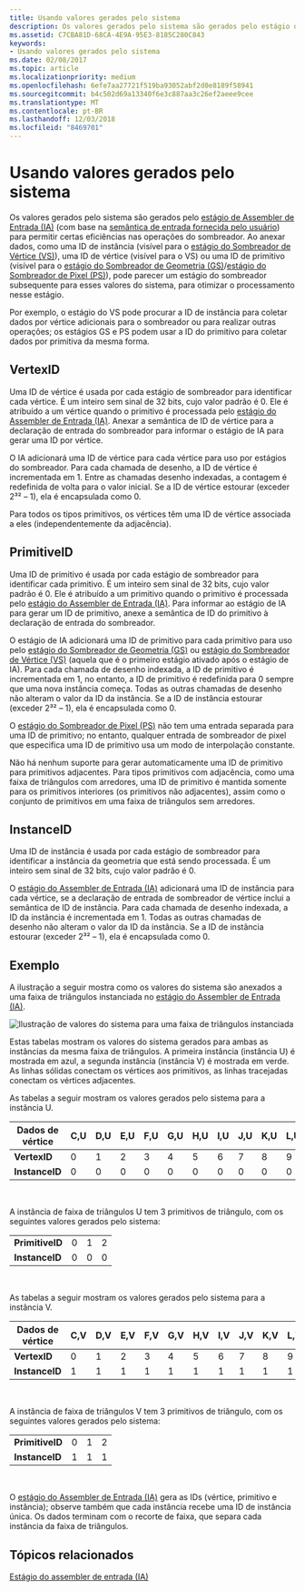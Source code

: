 ```yaml
---
title: Usando valores gerados pelo sistema
description: Os valores gerados pelo sistema são gerados pelo estágio de Assembler de Entrada (IA) (com base na semântica de entrada fornecida pelo usuário) para permitir certas eficiências nas operações do sombreador.
ms.assetid: C7CBA81D-68CA-4E9A-95E3-8185C280C843
keywords:
- Usando valores gerados pelo sistema
ms.date: 02/08/2017
ms.topic: article
ms.localizationpriority: medium
ms.openlocfilehash: 6efe7aa27721f519ba93052abf2d0e8189f58941
ms.sourcegitcommit: b4c502d69a13340f6e3c887aa3c26ef2aeee9cee
ms.translationtype: MT
ms.contentlocale: pt-BR
ms.lasthandoff: 12/03/2018
ms.locfileid: "8469701"
---
```

# <a name="span-iddirect3dconceptsusingsystem-generatedvaluesspanusing-system-generated-values"></a><span id="direct3dconcepts.using_system-generated_values"></span>Usando valores gerados pelo sistema


Os valores gerados pelo sistema são gerados pelo [estágio de Assembler de Entrada (IA)](input-assembler-stage--ia-.md) (com base na [semântica de entrada fornecida pelo usuário](https://msdn.microsoft.com/library/windows/desktop/bb509647)) para permitir certas eficiências nas operações do sombreador. Ao anexar dados, como uma ID de instância (visível para o [estágio do Sombreador de Vértice (VS)](vertex-shader-stage--vs-.md)), uma ID de vértice (visível para o VS) ou uma ID de primitivo (visível para o [estágio do Sombreador de Geometria (GS)](geometry-shader-stage--gs-.md)/[estágio do Sombreador de Pixel (PS)](pixel-shader-stage--ps-.md)), pode parecer um estágio do sombreador subsequente para esses valores do sistema, para otimizar o processamento nesse estágio.

Por exemplo, o estágio do VS pode procurar a ID de instância para coletar dados por vértice adicionais para o sombreador ou para realizar outras operações; os estágios GS e PS podem usar a ID do primitivo para coletar dados por primitiva da mesma forma.

## <a name="span-idvertexidspanspan-idvertexidspanspan-idvertexidspanvertexid"></a><span id="VertexID"></span><span id="vertexid"></span><span id="VERTEXID"></span>VertexID


Uma ID de vértice é usada por cada estágio de sombreador para identificar cada vértice. É um inteiro sem sinal de 32 bits, cujo valor padrão é 0. Ele é atribuído a um vértice quando o primitivo é processada pelo [estágio do Assembler de Entrada (IA)](input-assembler-stage--ia-.md). Anexar a semântica de ID de vértice para a declaração de entrada do sombreador para informar o estágio de IA para gerar uma ID por vértice.

O IA adicionará uma ID de vértice para cada vértice para uso por estágios do sombreador. Para cada chamada de desenho, a ID de vértice é incrementada em 1. Entre as chamadas desenho indexadas, a contagem é redefinida de volta para o valor inicial. Se a ID de vértice estourar (exceder 2³² – 1), ela é encapsulada como 0.

Para todos os tipos primitivos, os vértices têm uma ID de vértice associada a eles (independentemente da adjacência).

## <a name="span-idprimitiveidspanspan-idprimitiveidspanspan-idprimitiveidspanprimitiveid"></a><span id="PrimitiveID"></span><span id="primitiveid"></span><span id="PRIMITIVEID"></span>PrimitiveID


Uma ID de primitivo é usada por cada estágio de sombreador para identificar cada primitivo. É um inteiro sem sinal de 32 bits, cujo valor padrão é 0. Ele é atribuído a um primitivo quando o primitivo é processada pelo [estágio do Assembler de Entrada (IA)](input-assembler-stage--ia-.md). Para informar ao estágio de IA para gerar um ID de primitivo, anexe a semântica de ID do primitivo à declaração de entrada do sombreador.

O estágio de IA adicionará uma ID de primitivo para cada primitivo para uso pelo [estágio do Sombreador de Geometria (GS)](geometry-shader-stage--gs-.md) ou [estágio do Sombreador de Vértice (VS)](vertex-shader-stage--vs-.md) (aquela que é o primeiro estágio ativado após o estágio de IA). Para cada chamada de desenho indexada, a ID de primitivo é incrementada em 1, no entanto, a ID de primitivo é redefinida para 0 sempre que uma nova instância começa. Todas as outras chamadas de desenho não alteram o valor da ID da instância. Se a ID de instância estourar (exceder 2³² – 1), ela é encapsulada como 0.

O [estágio do Sombreador de Pixel (PS)](pixel-shader-stage--ps-.md) não tem uma entrada separada para uma ID de primitivo; no entanto, qualquer entrada de sombreador de pixel que especifica uma ID de primitivo usa um modo de interpolação constante.

Não há nenhum suporte para gerar automaticamente uma ID de primitivo para primitivos adjacentes. Para tipos primitivos com adjacência, como uma faixa de triângulos com arredores, uma ID de primitivo é mantida somente para os primitivos interiores (os primitivos não adjacentes), assim como o conjunto de primitivos em uma faixa de triângulos sem arredores.

## <a name="span-idinstanceidspanspan-idinstanceidspanspan-idinstanceidspaninstanceid"></a><span id="InstanceID"></span><span id="instanceid"></span><span id="INSTANCEID"></span>InstanceID


Uma ID de instância é usada por cada estágio de sombreador para identificar a instância da geometria que está sendo processada. É um inteiro sem sinal de 32 bits, cujo valor padrão é 0.

O [estágio do Assembler de Entrada (IA)](input-assembler-stage--ia-.md) adicionará uma ID de instância para cada vértice, se a declaração de entrada de sombreador de vértice inclui a semântica de ID de instância. Para cada chamada de desenho indexada, a ID da instância é incrementada em 1. Todas as outras chamadas de desenho não alteram o valor da ID da instância. Se a ID de instância estourar (exceder 2³² – 1), ela é encapsulada como 0.

## <a name="span-idexamplespanspan-idexamplespanspan-idexamplespanexample"></a><span id="Example"></span><span id="example"></span><span id="EXAMPLE"></span>Exemplo


A ilustração a seguir mostra como os valores do sistema são anexados a uma faixa de triângulos instanciada no [estágio do Assembler de Entrada (IA)](input-assembler-stage--ia-.md).

![Ilustração de valores do sistema para uma faixa de triângulos instanciada](images/d3d10-ia-example.png)

Estas tabelas mostram os valores do sistema gerados para ambas as instâncias da mesma faixa de triângulos. A primeira instância (instância U) é mostrada em azul, a segunda instância (instância V) é mostrada em verde. As linhas sólidas conectam os vértices aos primitivos, as linhas tracejadas conectam os vértices adjacentes.

As tabelas a seguir mostram os valores gerados pelo sistema para a instância U.

| Dados de vértice    | C,U | D,U | E,U | F,U | G,U | H,U | I,U | J,U | K,U | L,U |
|----------------|-----|-----|-----|-----|-----|-----|-----|-----|-----|-----|
| **VertexID**   | 0   | 1   | 2   | 3   | 4   | 5   | 6   | 7   | 8   | 9   |
| **InstanceID** | 0   | 0   | 0   | 0   | 0   | 0   | 0   | 0   | 0   | 0   |

 

A instância de faixa de triângulos U tem 3 primitivos de triângulo, com os seguintes valores gerados pelo sistema:

|                 |     |     |     |
|-----------------|-----|-----|-----|
| **PrimitiveID** | 0   | 1   | 2   |
| **InstanceID**  | 0   | 0   | 0   |

 

As tabelas a seguir mostram os valores gerados pelo sistema para a instância V.

| Dados de vértice    | C,V | D,V | E,V | F,V | G,V | H,V | I,V | J,V | K,V | L,V |
|----------------|-----|-----|-----|-----|-----|-----|-----|-----|-----|-----|
| **VertexID**   | 0   | 1   | 2   | 3   | 4   | 5   | 6   | 7   | 8   | 9   |
| **InstanceID** | 1   | 1   | 1   | 1   | 1   | 1   | 1   | 1   | 1   | 1   |

 

A instância de faixa de triângulos V tem 3 primitivos de triângulo, com os seguintes valores gerados pelo sistema:

|                 |     |     |     |
|-----------------|-----|-----|-----|
| **PrimitiveID** | 0   | 1   | 2   |
| **InstanceID**  | 1   | 1   | 1   |

 

O [estágio do Assembler de Entrada (IA)](input-assembler-stage--ia-.md) gera as IDs (vértice, primitivo e instância); observe também que cada instância recebe uma ID de instância única. Os dados terminam com o recorte de faixa, que separa cada instância da faixa de triângulos.

## <a name="span-idrelated-topicsspanrelated-topics"></a><span id="related-topics"></span>Tópicos relacionados


[Estágio do assembler de entrada (IA)](input-assembler-stage--ia-.md)

 

 





